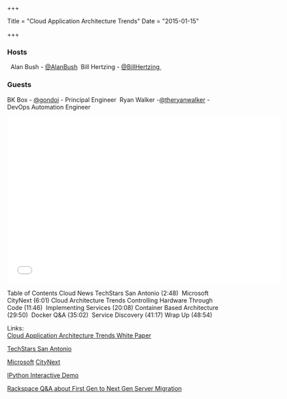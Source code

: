 +++

Title = "Cloud Application Architecture Trends"
Date = "2015-01-15"

+++

### Hosts

  Alan Bush - [@AlanBush](//twitter.com/AlanBush)
 Bill Hertzing - [@BillHertzing ](//twitter.com/billhertzing)

### Guests

BK Box - [@gondoi](//twitter.com/gondoi) - Principal Engineer 
Ryan Walker -[@theryanwalker](//twitter.com/theryanwalker) - DevOps Automation Engineer

<iframe width="640" height="390" src="//www.youtube.com/embed/2SvEewYysuA?t=8m50s" frameborder="0" allowfullscreen></iframe>

Table of Contents
Cloud News TechStars San Antonio (2:48)
 Microsoft CityNext (6:01)
Cloud Architecture Trends Controlling Hardware Through Code (11:46)
 Implementing Services (20:08)
Container Based Architecture (29:50)
 Docker Q&amp;A (35:02)
 Service Discovery (41:17)
Wrap Up (48:54)

Links:<br/>
[Cloud Application Architecture Trends White Paper](http://www.rackspace.com/knowledge_center/whitepaper/cloud-application-architecture-trends)

[TechStars San Antonio](http://www.techstars.com/announcing-techstars-cloud-class-of&#8211;2015/)

[Microsoft](http://www.microsoft.com/en-us/citynext/default.aspx#fbid=pfmjOfCZU4r)
[CityNext](http://www.bloomberg.com/article/2015&#8211;01&#8211;15/aGZ98hVaGHYc.html)

[IPython Interactive Demo](http://www.nature.com/news/ipython-interactive-demo&#8211;7.21492?article=1.16261)

[Rackspace Q&amp;A about First Gen to Next Gen Server Migration](https://community.rackspace.com/products/f/25/t/4787)

